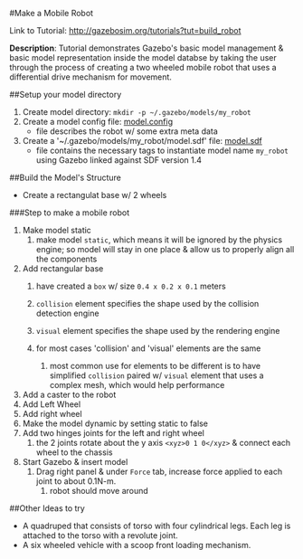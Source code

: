 #Make a Mobile Robot

Link to Tutorial: http://gazebosim.org/tutorials?tut=build_robot

**Description**: Tutorial demonstrates Gazebo's basic model management & basic model representation inside the model databse by taking the user through the process of creating a two wheeled mobile robot that uses a differential drive mechanism for movement.

##Setup your model directory

1. Create model directory:
    `mkdir -p ~/.gazebo/models/my_robot`
2. Create a model config file: [model.config](https://github.com/mperez13/ROS-Tutorials/blob/master/.gazebo/models/my_robot/model.config)
    - file describes the robot w/ some extra meta data
3. Create a '~/.gazebo/models/my_robot/model.sdf' file: [model.sdf](https://github.com/mperez13/ROS-Tutorials/blob/master/.gazebo/models/my_robot/model.sdf)
    - file contains the necessary tags to instantiate model name `my_robot` using Gazebo linked against SDF version 1.4

##Build the Model's Structure

- Create a rectangulat base w/ 2 wheels

###Step to make a mobile robot

1. Make model static
    1. make model `static`, which means it will be ignored by the physics engine; so model will stay in one place & allow us to properly align all the components
2. Add rectangular base 
    1. have created a `box` w/ size `0.4 x 0.2 x 0.1` meters
    2. `collision` element specifies the shape used by the collision detection engine
    3. `visual` element specifies the shape used by the rendering engine
    
    4. for most cases 'collision' and 'visual' elements are the same
        1. most common use for elements to be different is to have simplified  `collision` paired w/ `visual` element that uses a complex mesh, which would help performance 
3. Add a caster to the robot
4. Add Left Wheel
5. Add right wheel
6. Make the model dynamic by setting static to false
7. Add two hinges joints for the left and right wheel
    1. the 2 joints rotate about the y axis `<xyz>0 1 0</xyz>` & connect each wheel to the chassis
8. Start Gazebo & insert model
    1. Drag right panel & under `Force` tab, increase force applied to each joint to about 0.1N-m.
        1. robot should move around 
        
##Other Ideas to try

- A quadruped that consists of torso with four cylindrical legs. Each leg is attached to the torso with a revolute joint.
- A six wheeled vehicle with a scoop front loading mechanism.


